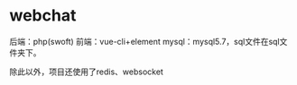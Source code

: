 # webchat
后端：php(swoft)
前端：vue-cli+element
mysql：mysql5.7，sql文件在sql文件夹下。

除此以外，项目还使用了redis、websocket
